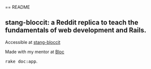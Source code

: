 == README

## stang-bloccit: a Reddit replica to teach the fundamentals of web development and Rails.

Accessible at [stang-bloccit](https://stang-bloccit.herokuapp.com/)

Made with my mentor at [Bloc](http://bloc.io)


<tt>rake doc:app</tt>.

